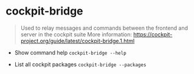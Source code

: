 # cockpit-bridge

> Used to relay messages and commands between the frontend and server in the cockpit suite
> More information: <https://cockpit-project.org/guide/latest/cockpit-bridge.1.html>

- Show command help
`cockpit-bridge --help`

- List all cockpit packages
`cockpit-bridge --packages`

